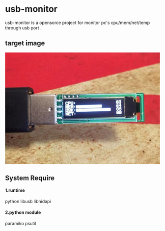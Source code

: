 # usb-monitor
usb-monitor is a opensorce project for monitor pc's cpu/mem/net/temp through usb port . 

## target image
![Image text](https://raw.githubusercontent.com/tonytsangzen/usb-monitor/master/doc/target.jpeg)

## System Require
#### 1.runtime
python libusb libhidapi
#### 2.python module
paramiko psutil



